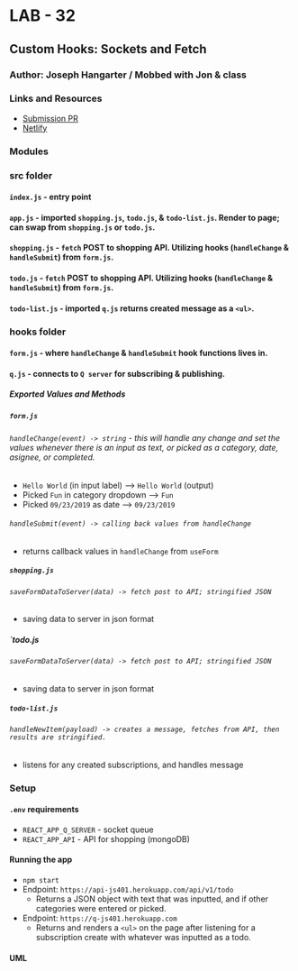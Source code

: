 # LAB - 32

## Custom Hooks: Sockets and Fetch

### Author: Joseph Hangarter / Mobbed with Jon & class

### Links and Resources
* [Submission PR](http://xyz.com)
* [Netlify](https://jovial-hermann-38ecfd.netlify.com/)

### Modules
### src folder
#### `index.js` - entry point
#### `app.js` - imported `shopping.js`, `todo.js`, & `todo-list.js`. Render to page; can swap from `shopping.js` or `todo.js`.
#### `shopping.js` - `fetch` POST to shopping API. Utilizing hooks (`handleChange` & `handleSubmit`) from `form.js`.
#### `todo.js` - `fetch` POST to shopping API. Utilizing hooks (`handleChange` & `handleSubmit`) from `form.js`.
#### `todo-list.js` - imported `q.js` returns created message as a `<ul>`.

### hooks folder
#### `form.js` - where `handleChange` & `handleSubmit` hook functions lives in. 
#### `q.js` - connects to `Q server` for subscribing & publishing.

##### Exported Values and Methods

##### `form.js`
###### `handleChange(event) -> string` - this will handle any change and set the values whenever there is an input as text, or picked as a category, date, asignee, or completed.
* `Hello World` (in input label) --> `Hello World` (output)
* Picked `Fun` in category dropdown --> `Fun`
* Picked `09/23/2019` as date --> `09/23/2019`

###### `handleSubmit(event) -> calling back values from handleChange`
* returns callback values in `handleChange` from `useForm`

##### `shopping.js`
###### `saveFormDataToServer(data) -> fetch post to API; stringified JSON`
* saving data to server in json format

##### `todo.js
###### `saveFormDataToServer(data) -> fetch post to API; stringified JSON`
* saving data to server in json format

##### `todo-list.js`
###### `handleNewItem(payload) -> creates a message, fetches from API, then results are stringified. `
* listens for any created subscriptions, and handles message

### Setup
#### `.env` requirements
* `REACT_APP_Q_SERVER` - socket queue
* `REACT_APP_API` - API for shopping (mongoDB)

#### Running the app
* `npm start`
* Endpoint: `https://api-js401.herokuapp.com/api/v1/todo`
  * Returns a JSON object with text that was inputted, and if other categories were entered or picked.
* Endpoint: `https://q-js401.herokuapp.com`
  * Returns and renders a `<ul>` on the page after listening for a subscription create with whatever was inputted as a todo.
  
#### UML

